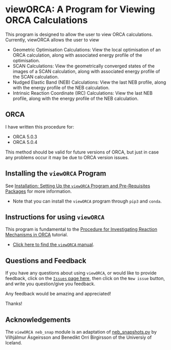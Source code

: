 # viewORCA: A Program for Viewing ORCA Calculations

This program is designed to allow the user to view ORCA calculations. Currently, viewORCA allows the user to view

* Geometric Optimisation Calculations: View the local optimisation of an ORCA calculation, along with associated energy profile of the optimisation. 
* SCAN Calculations: View the geometrically converged states of the images of a SCAN calculation, along with associated energy profile of the SCAN calculation. 
* Nudged Elastic Band (NEB) Calculations: View the last NEB profile, along with the energy profile of the NEB calculation.
* Intrinsic Reaction Coordinate (IRC) Calculations: View the last NEB profile, along with the energy profile of the NEB calculation.

## ORCA

I have written this procedure for: 

* ORCA 5.0.3
* ORCA 5.0.4

This method should be valid for future versions of ORCA, but just in case any problems occur it may be due to ORCA version issues. 

## Installing the ``viewORCA`` Program

See [Installation: Setting Up the ``viewORCA`` Program and Pre-Requisites Packages](https://geoffreyweal.github.io/viewORCA/Installation.html) for more information. 

* Note that you can install the ``viewORCA`` program through ``pip3`` and ``conda``. 

## Instructions for using ``viewORCA``

This program is fundamental to the [Procedure for Investigating Reaction Mechanisms in ORCA](https://geoffreyweal.github.io/ORCA_Mechanism_Procedure) tutorial. 

* [Click here to find the ``viewORCA`` manual](https://geoffreyweal.github.io/viewORCA/viewORCA_Manual).

## Questions and Feedback

If you have any questions about using ``viewORCA``, or would like to provide feedback, click on the [``Issues`` page here](https://github.com/geoffreyweal/viewORCA/issues), then click on the ``New issue`` button, and write you question/give you feedback. 

Any feedback would be amazing and appreciated! 

Thanks!

## Acknowledgements

The ``viewORCA neb_snap`` module is an adaptation of [neb_snapshots.py](https://github.com/via9a/neb_visualize.py) by Vilhjálmur Ásgeirsson and Benedikt Orri Birgirsson of the Universiy of Iceland. 

